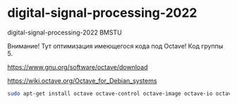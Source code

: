 # digital-signal-processing-2022
digital-signal-processing-2022 BMSTU

Внимание! Тут оптимизация имеющегося кода под Octave! Код группы 5.

https://www.gnu.org/software/octave/download

https://wiki.octave.org/Octave_for_Debian_systems

```bash
sudo apt-get install octave octave-control octave-image octave-io octave-optim octave-signal octave-statistics
```
